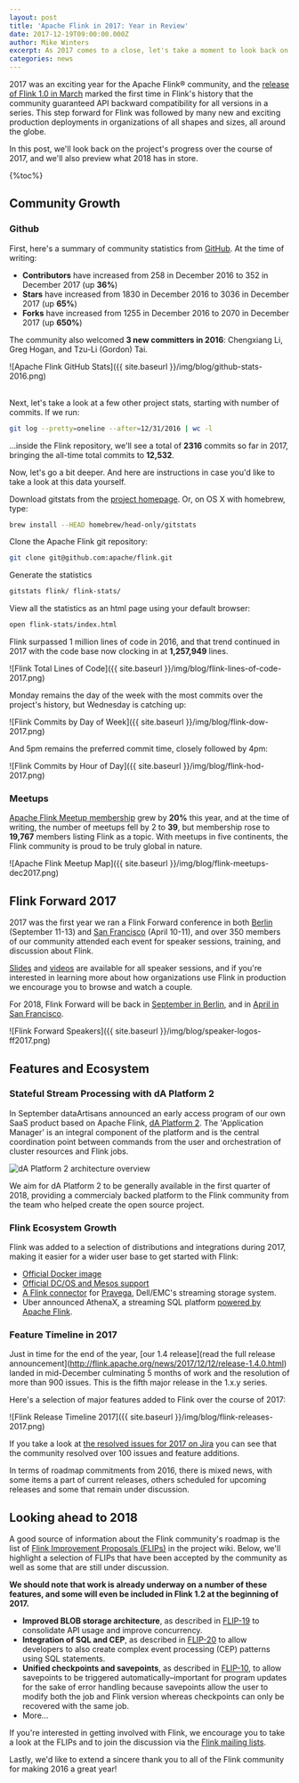 ```yaml
---
layout: post
title: 'Apache Flink in 2017: Year in Review'
date: 2017-12-19T09:00:00.000Z
author: Mike Winters
excerpt: As 2017 comes to a close, let's take a moment to look back on the Flink community's great work during the past year.
categories: news
---
```


2017 was an exciting year for the Apache Flink® community, and the [release of Flink 1.0 in March](http://flink.apache.org/news/2016/03/08/release-1.0.0.html) marked the first time in Flink's history that the community guaranteed API backward compatibility for all versions in a series. This step forward for Flink was followed by many new and exciting production deployments in organizations of all shapes and sizes, all around the globe.

In this post, we'll look back on the project's progress over the course of 2017, and we'll also preview what 2018 has in store.

{%toc%}

## Community Growth

### Github

First, here's a summary of community statistics from [GitHub](https://github.com/apache/flink). At the time of writing:

-   **Contributors** have increased from 258 in December 2016 to 352 in December 2017 (up **36%**)
-   **Stars** have increased from 1830 in December 2016 to 3036 in December 2017 (up **65%**)
-   **Forks** have increased from 1255 in December 2016 to 2070 in December 2017 (up **650%**)

<!-- TODO: How? -->

The community also welcomed **3 new committers in 2016**: Chengxiang Li, Greg Hogan, and Tzu-Li (Gordon) Tai.

<!-- TODO: What created these? -->

![Apache Flink GitHub Stats]({{ site.baseurl }}/img/blog/github-stats-2016.png)<br><br>

Next, let's take a look at a few other project stats, starting with number of commits. If we run:

```bash
git log --pretty=oneline --after=12/31/2016 | wc -l
```

...inside the Flink repository, we'll see a total of **2316** commits so far in 2017, bringing the all-time total commits to **12,532**.

Now, let's go a bit deeper. And here are instructions in case you'd like to take a look at this data yourself.

Download gitstats from the [project homepage](http://gitstats.sourceforge.net/). Or, on OS X with homebrew, type:

<!-- TODO: No longer works, any alternatives? -->

```bash
brew install --HEAD homebrew/head-only/gitstats
```

Clone the Apache Flink git repository:

```bash
git clone git@github.com:apache/flink.git
```

Generate the statistics

```bash
gitstats flink/ flink-stats/
```

View all the statistics as an html page using your default browser:

```bash
open flink-stats/index.html
```

Flink surpassed 1 million lines of code in 2016, and that trend continued in 2017 with the code base now clocking in at **1,257,949** lines.

![Flink Total Lines of Code]({{ site.baseurl }}/img/blog/flink-lines-of-code-2017.png)

Monday remains the day of the week with the most commits over the project's history, but Wednesday is catching up:

![Flink Commits by Day of Week]({{ site.baseurl }}/img/blog/flink-dow-2017.png)

And 5pm remains the preferred commit time, closely followed by 4pm:

![Flink Commits by Hour of Day]({{ site.baseurl }}/img/blog/flink-hod-2017.png)

### Meetups

[Apache Flink Meetup membership](https://www.meetup.com/topics/apache-flink/) grew by **20%** this year, and at the time of writing, the number of meetups fell by 2 to **39**, but membership rose to **19,767** members listing Flink as a topic. With meetups in five continents, the Flink community is proud to be truly global in nature.

![Apache Flink Meetup Map]({{ site.baseurl }}/img/blog/flink-meetups-dec2017.png)

## Flink Forward 2017

2017 was the first year we ran a Flink Forward conference in both [Berlin](https://berlin-2017.flink-forward.org) (September 11-13) and [San Francisco](https://sf-2017.flink-forward.org) (April 10-11), and over 350 members of our community attended each event for speaker sessions, training, and discussion about Flink.

[Slides](https://www.slideshare.net/FlinkForward/presentations) and [videos](https://www.youtube.com/channel/UCY8_lgiZLZErZPF47a2hXMA) are available for all speaker sessions, and if you're interested in learning more about how organizations use Flink in production we encourage you to browse and watch a couple.

For 2018, Flink Forward will be back in [September in Berlin](https://flink-forward.org/), and in [April in San Francisco](https://sf-2018.flink-forward.org/).

![Flink Forward Speakers]({{ site.baseurl }}/img/blog/speaker-logos-ff2017.png)

## Features and Ecosystem

### Stateful Stream Processing with dA Platform 2

In September dataArtisans announced an early access program of our own SaaS product based on Apache Flink, [dA Platform 2](https://data-artisans.com/blog/da-platform-2-stateful-stream-processing-with-apache-flink-made-easier). The 'Application Manager' is an integral component of the platform and is the central coordination point between commands from the user and orchestration of cluster resources and Flink jobs.

![dA Platform 2 architecture overview](https://data-artisans.com/wp-content/uploads/2017/09/application_manager_opt4@3x.png)

We aim for dA Platform 2 to be generally available in the first quarter of 2018, providing a commercialy backed platform to the Flink community from the team who helped create the open source project.

### Flink Ecosystem Growth

Flink was added to a selection of distributions and integrations during 2017, making it easier for a wider user base to get started with Flink:

-   [Official Docker image](https://hub.docker.com/r/_/flink/)
-   [Official DC/OS and Mesos support](https://ci.apache.org/projects/flink/flink-docs-release-1.3/setup/mesos.html)
-   [A Flink connector](https://data-artisans.com/blog/dellemc-launches-open-source-pravega-complete-apache-flink-connector) for [Pravega](http://pravega.io), Dell/EMC's streaming storage system.
-   Uber announced AthenaX, a streaming SQL platform [powered by Apache Flink](https://data-artisans.com/blog/uber-introduces-open-source-athenax-streaming-sql-platform-apache-flink).

### Feature Timeline in 2017

Just in time for the end of the year, [our 1.4 release](read the full release announcement](<http://flink.apache.org/news/2017/12/12/release-1.4.0.html>) landed in mid-December culminating 5 months of work and the resolution of more than 900 issues. This is the fifth major release in the 1.x.y series.

Here's a selection of major features added to Flink over the course of 2017:

![Flink Release Timeline 2017]({{ site.baseurl }}/img/blog/flink-releases-2017.png)

<!-- TODO: Is the number below correct? It doesn't seem that high -->

If you take a look at [the resolved issues for 2017 on Jira](https://issues.apache.org/jira/browse/FLINK-4861?jql=project%20%3D%20FLINK%20AND%20issuetype%20%3D%20%22New%20Feature%22%20AND%20status%20in%20(Resolved%2C%20Closed)%20AND%20resolved%20%3E%3D%202017-01-01%20AND%20resolved%20%3C%3D%202017-12-31%20ORDER%20BY%20resolved%20ASC) you can see that the community resolved over 100 issues and feature additions.

In terms of roadmap commitments from 2016, there is mixed news, with some items a part of current releases, others scheduled for upcoming releases and some that remain under discussion.

## Looking ahead to 2018

A good source of information about the Flink community's roadmap is the list of [Flink Improvement Proposals (FLIPs)](https://cwiki.apache.org/confluence/display/FLINK/Flink+Improvement+Proposals) in the project wiki. Below, we'll highlight a selection of FLIPs that have been accepted by the community as well as some that are still under discussion.

**We should note that work is already underway on a number of these features, and some will even be included in Flink 1.2 at the beginning of 2017.**

-   **Improved BLOB storage architecture**, as described in [FLIP-19](https://cwiki.apache.org/confluence/display/FLINK/FLIP-19%3A+Improved+BLOB+storage+architecture) to consolidate API usage and improve concurrency.
-   **Integration of SQL and CEP**, as described in [FLIP-20](https://cwiki.apache.org/confluence/display/FLINK/FLIP-20%3A+Integration+of+SQL+and+CEP) to allow developers to also create complex event processing (CEP) patterns using SQL statements.
-   **Unified checkpoints and savepoints**, as described in [FLIP-10](https://cwiki.apache.org/confluence/display/FLINK/FLIP-10%3A+Unify+Checkpoints+and+Savepoints), to allow savepoints to be triggered automatically–important for program updates for the sake of error handling because savepoints allow the user to modify both the job and Flink version whereas checkpoints can only be recovered with the same job.
-   More…

If you're interested in getting involved with Flink, we encourage you to take a look at the FLIPs and to join the discussion via the [Flink mailing lists](http://flink.apache.org/community.html#mailing-lists).

Lastly, we'd like to extend a sincere thank you to all of the Flink community for making 2016 a great year!
